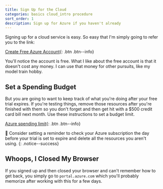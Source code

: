 ```yaml
---
title: Sign Up for the Cloud
categories: basics cloud_intro procedure
sort_order: 1
description: Sign up for Azure if you haven't already
---
```

Signing up for a cloud service is easy. So easy that I'm simply going to refer you to the link:

[Create Free Azure Account](https://azure.microsoft.com/en-us/free){: .btn .btn--info}

You'll notice the account is free. What I like about the free account is that it doesn't cost any money. I can use that money for other pursuits, like my model train hobby.
<!--more-->

## Set a Spending Budget

But you are going to want to keep track of what you're doing after your free trial expires. If you're testing things, remove those resources after you're finished with them so you don't forget and then get hit with a $500 credit card bill next month. Use these instructions to set a budget limit.

[Azure spending limit](https://learn.microsoft.com/en-us/azure/cost-management-billing/manage/spending-limit){: .btn .btn--info}

:calendar: Consider setting a reminder to check your Azure subscription the day before your trial is set to expire and delete all the resources you aren't using.
{: .notice--success}

## Whoops, I Closed My Browser

If you signed up and then closed your browser and can't remember how to get back, you simply go to `portal.azure.com` which you'll probably memorize after working with this for a few days.